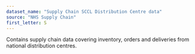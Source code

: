 ```yaml
---
dataset_name: "Supply Chain SCCL Distribution Centre data"
source: "NHS Supply Chain"
first_letter: S
---
```

Contains supply chain data covering inventory, orders and deliveries from national distribution centres.
